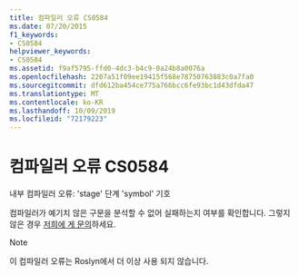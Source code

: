 ```yaml
---
title: 컴파일러 오류 CS0584
ms.date: 07/20/2015
f1_keywords:
- CS0584
helpviewer_keywords:
- CS0584
ms.assetid: f9af5795-ffd0-4dc3-b4c9-0a24b8a0076a
ms.openlocfilehash: 2207a51f09ee19415f568e78750763883c0a7fa0
ms.sourcegitcommit: dfd612ba454ce775a766bcc6fe93bc1d43dfda47
ms.translationtype: MT
ms.contentlocale: ko-KR
ms.lasthandoff: 10/09/2019
ms.locfileid: "72179223"
---
```

# <a name="compiler-error-cs0584"></a>컴파일러 오류 CS0584

내부 컴파일러 오류: 'stage' 단계 'symbol' 기호
  
 컴파일러가 예기치 않은 구문을 분석할 수 없어 실패하는지 여부를 확인합니다. 그렇지 않은 경우 [저희에 게 문의](/visualstudio/ide/talk-to-us)하세요.

> [!NOTE]
> 이 컴파일러 오류는 Roslyn에서 더 이상 사용 되지 않습니다.
